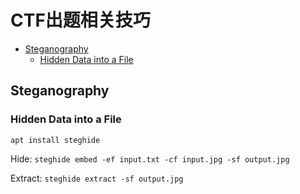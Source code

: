 # CTF出题相关技巧


<!-- vim-markdown-toc GFM -->

* [Steganography](#steganography)
	* [Hidden Data into a File](#hidden-data-into-a-file)

<!-- vim-markdown-toc -->

## Steganography

### Hidden Data into a File

`apt install steghide`

Hide: `steghide embed -ef input.txt -cf input.jpg -sf output.jpg`

Extract: `steghide extract -sf output.jpg`
